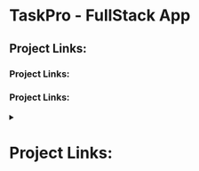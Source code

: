 # TaskPro - FullStack App


## Project Links:
### **Project Links**:
### Project Links:


<details>
<summary> <h1>Project Links: <h1></summary>
  <ul>
    <li>Item 1 </li>
    <li>Item 2 </li>
  </>
</details>


